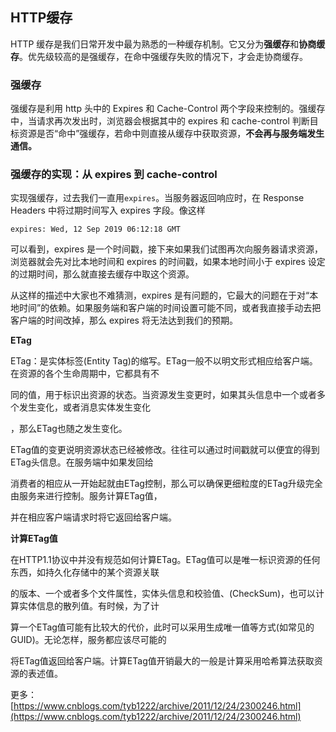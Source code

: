 ## HTTP缓存

HTTP 缓存是我们日常开发中最为熟悉的一种缓存机制。它又分为**强缓存**和**协商缓存**。优先级较高的是强缓存，在命中强缓存失败的情况下，才会走协商缓存。

### 强缓存

强缓存是利用 http 头中的 Expires 和 Cache-Control 两个字段来控制的。强缓存中，当请求再次发出时，浏览器会根据其中的 expires 和 cache-control 判断目标资源是否“命中”强缓存，若命中则直接从缓存中获取资源，**不会再与服务端发生通信。**

### 强缓存的实现：从 expires 到 cache-control

实现强缓存，过去我们一直用`expires`。当服务器返回响应时，在 Response Headers 中将过期时间写入 expires 字段。像这样

```
expires: Wed, 12 Sep 2019 06:12:18 GMT
```

可以看到，expires 是一个时间戳，接下来如果我们试图再次向服务器请求资源，浏览器就会先对比本地时间和 expires 的时间戳，如果本地时间小于 expires 设定的过期时间，那么就直接去缓存中取这个资源。

从这样的描述中大家也不难猜测，expires 是有问题的，它最大的问题在于对“本地时间”的依赖。如果服务端和客户端的时间设置可能不同，或者我直接手动去把客户端的时间改掉，那么 expires 将无法达到我们的预期。





**ETag**

ETag：是实体标签\(Entity Tag\)的缩写。ETag一般不以明文形式相应给客户端。在资源的各个生命周期中，它都具有不

同的值，用于标识出资源的状态。当资源发生变更时，如果其头信息中一个或者多个发生变化，或者消息实体发生变化

，那么ETag也随之发生变化。

ETag值的变更说明资源状态已经被修改。往往可以通过时间戳就可以便宜的得到ETag头信息。在服务端中如果发回给

消费者的相应从一开始起就由ETag控制，那么可以确保更细粒度的ETag升级完全由服务来进行控制。服务计算ETag值，

并在相应客户端请求时将它返回给客户端。

**计算ETag值**

在HTTP1.1协议中并没有规范如何计算ETag。ETag值可以是唯一标识资源的任何东西，如持久化存储中的某个资源关联

的版本、一个或者多个文件属性，实体头信息和校验值、\(CheckSum\)，也可以计算实体信息的散列值。有时候，为了计

算一个ETag值可能有比较大的代价，此时可以采用生成唯一值等方式\(如常见的GUID\)。无论怎样，服务都应该尽可能的

将ETag值返回给客户端。计算ETag值开销最大的一般是计算采用哈希算法获取资源的表述值。

更多：[https://www.cnblogs.com/tyb1222/archive/2011/12/24/2300246.html](https://www.cnblogs.com/tyb1222/archive/2011/12/24/2300246.html)

